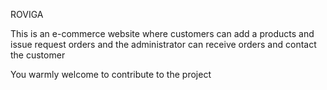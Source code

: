 <p style="font-size=20px;font-weight=bold;">ROVIGA</p>
This is an e-commerce website where customers can add a products and issue request orders and the administrator can receive orders and contact the customer

<p>You warmly welcome to contribute to the project</p>
